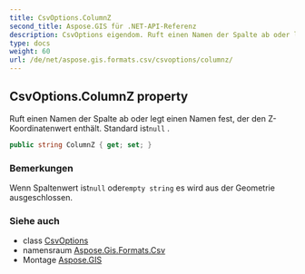 ```yaml
---
title: CsvOptions.ColumnZ
second_title: Aspose.GIS für .NET-API-Referenz
description: CsvOptions eigendom. Ruft einen Namen der Spalte ab oder legt einen Namen fest der den ZKoordinatenwert enthält. Standard istnull .
type: docs
weight: 60
url: /de/net/aspose.gis.formats.csv/csvoptions/columnz/
---
```

## CsvOptions.ColumnZ property

Ruft einen Namen der Spalte ab oder legt einen Namen fest, der den Z-Koordinatenwert enthält. Standard ist`null` .

```csharp
public string ColumnZ { get; set; }
```

### Bemerkungen

Wenn Spaltenwert ist`null` oder`empty string` es wird aus der Geometrie ausgeschlossen.

### Siehe auch

* class [CsvOptions](../)
* namensraum [Aspose.Gis.Formats.Csv](../../csvoptions/)
* Montage [Aspose.GIS](../../../)


